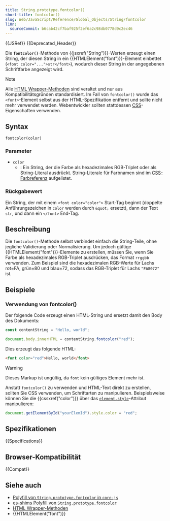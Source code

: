 ```yaml
---
title: String.prototype.fontcolor()
short-title: fontcolor()
slug: Web/JavaScript/Reference/Global_Objects/String/fontcolor
l10n:
  sourceCommit: b6cab42cf7baf925f2ef6a2c98db0778d9c2ec46
---
```


{{JSRef}} {{Deprecated_Header}}

Die **`fontcolor()`**-Methode von {{jsxref("String")}}-Werten erzeugt einen String, der diesen String in ein {{HTMLElement("font")}}-Element einbettet (`<font color="...">str</font>`), wodurch dieser String in der angegebenen Schriftfarbe angezeigt wird.

> [!NOTE]
> Alle [HTML Wrapper-Methoden](/de/docs/Web/JavaScript/Reference/Global_Objects/String#html_wrapper_methods) sind veraltet und nur aus Kompatibilitätsgründen standardisiert. Im Fall von `fontcolor()` wurde das `<font>`-Element selbst aus der HTML-Spezifikation entfernt und sollte nicht mehr verwendet werden. Webentwickler sollten stattdessen [CSS](/de/docs/Web/CSS)-Eigenschaften verwenden.

## Syntax

```js-nolint
fontcolor(color)
```

### Parameter

- `color`
  - : Ein String, der die Farbe als hexadezimales RGB-Triplet oder als String-Literal ausdrückt. String-Literale für Farbnamen sind im [CSS-Farbreferenz](/de/docs/Web/CSS/color_value) aufgelistet.

### Rückgabewert

Ein String, der mit einem `<font color="color">` Start-Tag beginnt (doppelte Anführungszeichen in `color` werden durch `&quot;` ersetzt), dann der Text `str`, und dann ein `</font>` End-Tag.

## Beschreibung

Die `fontcolor()`-Methode selbst verbindet einfach die String-Teile, ohne jegliche Validierung oder Normalisierung. Um jedoch gültige {{HTMLElement("font")}}-Elemente zu erstellen, müssen Sie, wenn Sie Farbe als hexadezimales RGB-Triplet ausdrücken, das Format `rrggbb` verwenden. Zum Beispiel sind die hexadezimalen RGB-Werte für Lachs rot=FA, grün=80 und blau=72, sodass das RGB-Triplet für Lachs `"FA8072"` ist.

## Beispiele

### Verwendung von fontcolor()

Der folgende Code erzeugt einen HTML-String und ersetzt damit den Body des Dokuments:

```js
const contentString = "Hello, world";

document.body.innerHTML = contentString.fontcolor("red");
```

Dies erzeugt das folgende HTML:

```html
<font color="red">Hello, world</font>
```

> [!WARNING]
> Dieses Markup ist ungültig, da `font` kein gültiges Element mehr ist.

Anstatt `fontcolor()` zu verwenden und HTML-Text direkt zu erstellen, sollten Sie CSS verwenden, um Schriftarten zu manipulieren. Beispielsweise können Sie die {{cssxref("color")}} über das [`element.style`](/de/docs/Web/API/HTMLElement/style)-Attribut manipulieren:

```js
document.getElementById("yourElemId").style.color = "red";
```

## Spezifikationen

{{Specifications}}

## Browser-Kompatibilität

{{Compat}}

## Siehe auch

- [Polyfill von `String.prototype.fontcolor` in `core-js`](https://github.com/zloirock/core-js#ecmascript-string-and-regexp)
- [es-shims Polyfill von `String.prototype.fontcolor`](https://www.npmjs.com/package/es-string-html-methods)
- [HTML Wrapper-Methoden](/de/docs/Web/JavaScript/Reference/Global_Objects/String#html_wrapper_methods)
- {{HTMLElement("font")}}

